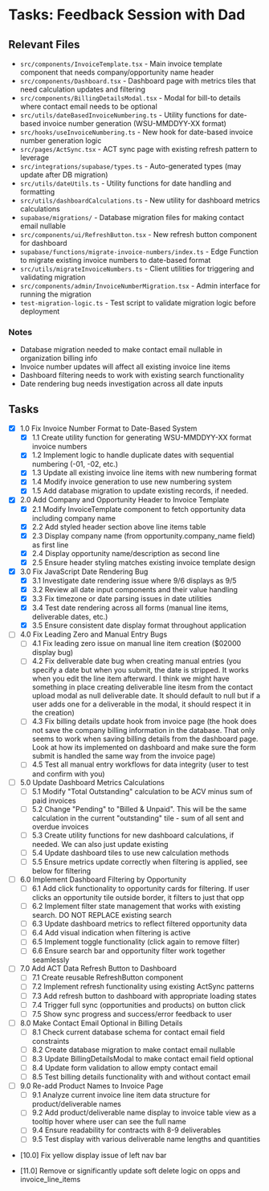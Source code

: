 # Tasks: Feedback Session with Dad

## Relevant Files

- `src/components/InvoiceTemplate.tsx` - Main invoice template component that needs company/opportunity name header
- `src/components/Dashboard.tsx` - Dashboard page with metrics tiles that need calculation updates and filtering
- `src/components/BillingDetailsModal.tsx` - Modal for bill-to details where contact email needs to be optional
- `src/utils/dateBasedInvoiceNumbering.ts` - Utility functions for date-based invoice number generation (WSU-MMDDYY-XX format)
- `src/hooks/useInvoiceNumbering.ts` - New hook for date-based invoice number generation logic
- `src/pages/ActSync.tsx` - ACT sync page with existing refresh pattern to leverage
- `src/integrations/supabase/types.ts` - Auto-generated types (may update after DB migration)
- `src/utils/dateUtils.ts` - Utility functions for date handling and formatting
- `src/utils/dashboardCalculations.ts` - New utility for dashboard metrics calculations
- `supabase/migrations/` - Database migration files for making contact email nullable
- `src/components/ui/RefreshButton.tsx` - New refresh button component for dashboard
- `supabase/functions/migrate-invoice-numbers/index.ts` - Edge Function to migrate existing invoice numbers to date-based format
- `src/utils/migrateInvoiceNumbers.ts` - Client utilities for triggering and validating migration
- `src/components/admin/InvoiceNumberMigration.tsx` - Admin interface for running the migration
- `test-migration-logic.ts` - Test script to validate migration logic before deployment

### Notes

- Database migration needed to make contact email nullable in organization billing info
- Invoice number updates will affect all existing invoice line items
- Dashboard filtering needs to work with existing search functionality
- Date rendering bug needs investigation across all date inputs

## Tasks

- [x] 1.0 Fix Invoice Number Format to Date-Based System
  - [x] 1.1 Create utility function for generating WSU-MMDDYY-XX format invoice numbers
  - [x] 1.2 Implement logic to handle duplicate dates with sequential numbering (-01, -02, etc.)
  - [x] 1.3 Update all existing invoice line items with new numbering format
  - [x] 1.4 Modify invoice generation to use new numbering system
  - [x] 1.5 Add database migration to update existing records, if needed.

- [x] 2.0 Add Company and Opportunity Header to Invoice Template
  - [x] 2.1 Modify InvoiceTemplate component to fetch opportunity data including company name
  - [x] 2.2 Add styled header section above line items table
  - [x] 2.3 Display company name (from opportunity.company_name field) as first line
  - [x] 2.4 Display opportunity name/description as second line
  - [x] 2.5 Ensure header styling matches existing invoice template design

- [x] 3.0 Fix JavaScript Date Rendering Bug
  - [x] 3.1 Investigate date rendering issue where 9/6 displays as 9/5
  - [x] 3.2 Review all date input components and their value handling
  - [x] 3.3 Fix timezone or date parsing issues in date utilities
  - [x] 3.4 Test date rendering across all forms (manual line items, deliverable dates, etc.)
  - [x] 3.5 Ensure consistent date display format throughout application

- [ ] 4.0 Fix Leading Zero and Manual Entry Bugs
  - [ ] 4.1 Fix leading zero issue on manual line item creation ($02000 display bug)
  - [ ] 4.2 Fix deliverable date bug when creating manual entries (you specify a date but when you submit, the date is stripped. It works when you edit the line item afterward. I think we might have something in place creating deliverable line itesm from the contact upload modal as null deliverable date. It should default to null but if a user adds one for a deliverable in the modal, it should respect it in the creation)
  - [ ] 4.3 Fix billing details update hook from invoice page (the hook does not save the company billing information in the database. That only seems to work when saving billing details from the dashboard page. Look at how its implemented on dashboard and make sure the form submit is handled the same way from the invoice page)
  - [ ] 4.5 Test all manual entry workflows for data integrity (user to test and confirm with you)

- [ ] 5.0 Update Dashboard Metrics Calculations
  - [ ] 5.1 Modify "Total Outstanding" calculation to be ACV minus sum of paid invoices
  - [ ] 5.2 Change "Pending" to "Billed & Unpaid". This will be the same calculation in the current "outstanding" tile - sum of all sent and overdue invoices
  - [ ] 5.3 Create utility functions for new dashboard calculations, if needed. We can also just update existing
  - [ ] 5.4 Update dashboard tiles to use new calculation methods
  - [ ] 5.5 Ensure metrics update correctly when filtering is applied, see below for filtering

- [ ] 6.0 Implement Dashboard Filtering by Opportunity
  - [ ] 6.1 Add click functionality to opportunity cards for filtering. If user clicks an opportunity tile outside border, it filters to just that opp
  - [ ] 6.2 Implement filter state management that works with existing search. DO NOT REPLACE existing search
  - [ ] 6.3 Update dashboard metrics to reflect filtered opportunity data
  - [ ] 6.4 Add visual indication when filtering is active
  - [ ] 6.5 Implement toggle functionality (click again to remove filter)
  - [ ] 6.6 Ensure search bar and opportunity filter work together seamlessly

- [ ] 7.0 Add ACT Data Refresh Button to Dashboard
  - [ ] 7.1 Create reusable RefreshButton component
  - [ ] 7.2 Implement refresh functionality using existing ActSync patterns
  - [ ] 7.3 Add refresh button to dashboard with appropriate loading states
  - [ ] 7.4 Trigger full sync (opportunities and products) on button click
  - [ ] 7.5 Show sync progress and success/error feedback to user

- [ ] 8.0 Make Contact Email Optional in Billing Details
  - [ ] 8.1 Check current database schema for contact email field constraints
  - [ ] 8.2 Create database migration to make contact email nullable
  - [ ] 8.3 Update BillingDetailsModal to make contact email field optional
  - [ ] 8.4 Update form validation to allow empty contact email
  - [ ] 8.5 Test billing details functionality with and without contact email

- [ ] 9.0 Re-add Product Names to Invoice Page
  - [ ] 9.1 Analyze current invoice line item data structure for product/deliverable names
  - [ ] 9.2 Add product/deliverable name display to invoice table view as a tooltip hover where user can see the full name
  - [ ] 9.4 Ensure readability for contracts with 8-9 deliverables
  - [ ] 9.5 Test display with various deliverable name lengths and quantities

- [10.0] Fix yellow display issue of left nav bar

- [11.0] Remove or significantly update soft delete logic on opps and invoice_line_items